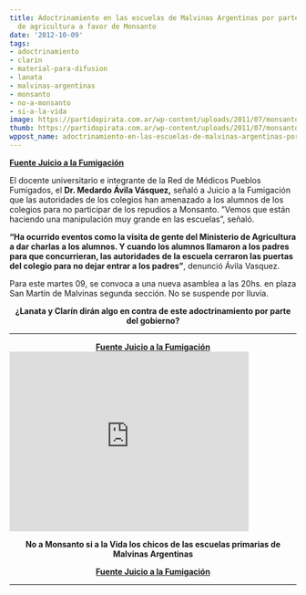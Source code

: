 ```yaml
---
title: Adoctrinamiento en las escuelas de Malvinas Argentinas por parte del ministerio
  de agricultura a favor de Monsanto
date: '2012-10-09'
tags:
- adoctrinamiento
- clarin
- material-para-difusion
- lanata
- malvinas-argentinas
- monsanto
- no-a-monsanto
- si-a-la-vida
image: https://partidopirata.com.ar/wp-content/uploads/2011/07/monsanto-skull-and-bones1.jpg
thumb: https://partidopirata.com.ar/wp-content/uploads/2011/07/monsanto-skull-and-bones1-150x150.jpg
wppost_name: adoctrinamiento-en-las-escuelas-de-malvinas-argentinas-por-parte-del-ministerio-de-agricultura-a-favor-de-monsanto
---
```


<strong><a href="http://www.juicioalafumigacion.com.ar/no-a-monsanto-si-a-la-vida-el-grito-fuera-de-las-aulas/" target="_blank">Fuente Juicio a la Fumigación</a></strong>

El docente universitario e integrante de la Red de Médicos Pueblos Fumigados, el <strong>Dr. Medardo Ávila Vásquez,</strong> señaló a Juicio a la Fumigación que las autoridades de los colegios han amenazado a los alumnos de los colegios para no participar de los repudios a Monsanto. ”Vemos que están haciendo una manipulación muy grande en las escuelas”, señaló.

<strong>“Ha ocurrido eventos como la visita de gente del Ministerio de Agricultura a dar charlas a los alumnos. Y cuando los alumnos llamaron a los padres para que concurrieran, las autoridades de la escuela cerraron las puertas del colegio para no dejar entrar a los padres”</strong>, denunció Ávila Vasquez.

Para este martes 09, se convoca a una nueva asamblea a las 20hs. en plaza San Martín de Malvinas segunda sección. No se suspende por lluvia.
<p style="text-align: center;"><strong>¿Lanata y Clarín dirán algo en contra de este adoctrinamiento por parte del gobierno?</strong></p>


<hr />

<center><strong><a href="http://www.juicioalafumigacion.com.ar/no-a-monsanto-si-a-la-vida-el-grito-fuera-de-las-aulas/" target="_blank">Fuente Juicio a la Fumigación</a></strong></center><iframe src="http://www.youtube.com/embed/RWil-Y25teY" frameborder="0" width="420" height="315"></iframe>
<p style="text-align: center;"><strong>No a Monsanto si a la Vida los chicos de las escuelas primarias de Malvinas Argentinas</strong></p>
<p style="text-align: center;"><strong><a href="http://www.juicioalafumigacion.com.ar/no-a-monsanto-si-a-la-vida-el-grito-fuera-de-las-aulas/" target="_blank">Fuente Juicio a la Fumigación</a></strong></p>


<hr />
